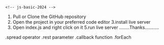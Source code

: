     <!-- js-basic-2024 -->
1. Pull or Clone the GitHub repository
2. Open the project in your preferred code editor
3.install live server
4. Open index.js and right click on it
5.run live server
........Thanks...........


.spread operator
.rest parameter
.callback function 
.forEach


